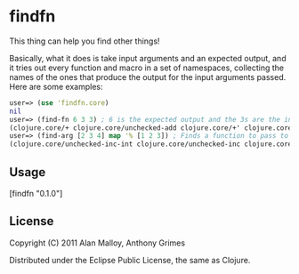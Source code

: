 # findfn

This thing can help you find other things!

Basically, what it does is take input arguments and an expected output, and it tries out every function and macro in a set of namespaces, collecting the names of the ones that produce the output for the input arguments passed. Here are some examples:

```clojure
user=> (use 'findfn.core)
nil
user=> (find-fn 6 3 3) ; 6 is the expected output and the 3s are the input
(clojure.core/+ clojure.core/unchecked-add clojure.core/+' clojure.core/unchecked-add-int)
user=> (find-arg [2 3 4] map '% [1 2 3]) ; Finds a function to pass to a higher order function
(clojure.core/unchecked-inc-int clojure.core/unchecked-inc clojure.core/inc clojure.core/inc')
```

## Usage

   [findfn "0.1.0"]

## License

Copyright (C) 2011 Alan Malloy, Anthony Grimes

Distributed under the Eclipse Public License, the same as Clojure.
